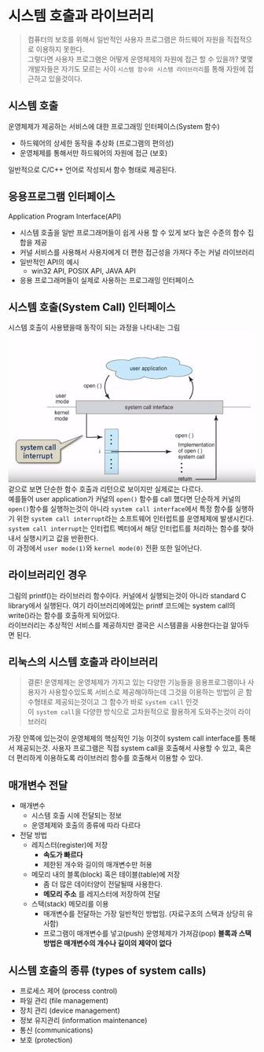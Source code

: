 # 시스템 호출과 라이브러리
> 컴퓨터의 보호를 위해서 일반적인 사용자 프로그램은 하드웨어 자원을 직접적으로 이용하지 못한다.
<br/> 그렇다면 사용자 프로그램은 어떻게 운영체제의 자원에 접근 할 수 있을까? 몇몇 개발자들은 자기도 모르는 사이 `시스템 함수와 시스템 라이브러리`를 통해 자원에 접근하고 있을것이다.

## 시스템 호출
운영체제가 제공하는 서비스에 대한 프로그래밍 인터페이스(System 함수)
* 하드웨어의 상세한 동작을 추상화 (프로그램의 편의성)
* 운영체제를 통해서만 하드웨어의 자원에 접근 (보호)

일반적으로 C/C++ 언어로 작성되서 함수 형태로 제공된다.<br/>

## 응용프로그램 인터페이스
Application Program Interface(API)
* 시스템 호출을 일반 프로그래머들이 쉽게 사용 할 수 있게 보다 높은 수준의 함수 집합을 제공
* 커널 서비스를 사용해서 사용자에게 더 편한 접근성을 가져다 주는 커널 라이브러리
* 일반적인 API의 예시
  * win32 API, POSIX API, JAVA API
* 응용 프로그래머들이 실제로 사용하는 프로그래밍 인터페이스

## 시스템 호출(System Call) 인터페이스
시스템 호출이 사용됐을때 동작이 되는 과정을 나타내는 그림
![system call interface](../images/lec4/os4_1.JPG)
겉으로 보면 단순한 함수 호출과 리턴으로 보이지만 실제로는 다르다.<br/>
예를들어 user application가 커널의 `open()` 함수를 call 했다면 단순하게 커널의 `open()`함수를 실행하는것이 아니라 `system call interface`에서 특정 함수를 실행하기 위한 `system call interrupt`라는 소프트웨어 인터럽트를 운영체제에 발생시킨다.
`system call interrupt`는 인터럽트 벡터에서 해당 인터럽트를 처리하는 함수를 찾아내서 실행시키고 값을 반환한다.<br/>
이 과정에서 `user mode(1)`와 `kernel mode(0)` 전환 또한 일어난다. 

## 라이브러리인 경우
그림의 printf()는 라이브러리 함수이다. 커널에서 실행되는것이 아니라 standard C library에서 실행된다. 여기 라이브러리에에있는 printf 코드에는 system call의 write()라는 함수를 호출하게 되어있다. <br/>
라이브러리는 추상적인 서비스를 제공하지만 결국은 시스템콜을 사용한다는걸 알아두면 된다.

## 리눅스의 시스템 호출과 라이브러리
> 결론! 운영체제는 운영체제가 가지고 있는 다양한 기능들을 응용프로그램이나 사용자가 사용할수있도록 서비스로 제공해야하는데 그것을 이용하는 방법이 곧 함수형태로 제공되는것이고 그 함수가 바로 `system call` 인것 <br/>이 `system call`을 다양한 방식으로 고차원적으로 활용하게 도와주는것이 라이브러리

가장 안쪽에 있는것이 운영체제의 핵심적인 기능 이것이 system call interface를 통해서 제공되는것. 사용자 프로그램은 직접 system call을 호출해서 사용할 수 있고, 혹은 더 편리하게 이용하도록 라이브러리 함수를 호출해서 이용할 수 있다.

## 매개변수 전달
* 매개변수
  * 시스템 호출 시에 전달되는 정보
  * 운영체제와 호출의 종류에 따라 다르다
* 전달 방법
  * 레지스터(register)에 저장
    * **속도가 빠르다**
    * 제한된 개수와 길이의 매개변수만 허용
  * 메모리 내의 블록(block) 혹은 테이블(table)에 저장
    * 좀 더 많은 데이터양이 전달될때 사용한다.
    * **메모리 주소** 를 레지스터에 저장하여 전달
  * 스택(stack) 메모리를 이용
    * 매개변수를 전달하는 가장 일반적인 방법임. (자료구조의 스택과 상당히 유사함)
    * 프로그램이 매개변수를 넣고(push) 운영체제가 가져감(pop)
  **블록과 스택 방법은 매개변수의 개수나 길이의 제약이 없다**

## 시스템 호출의 종류 (types of system calls)
* 프로세스 제어 (process control)
* 파일 관리 (file management)
* 장치 관리 (device management)
* 정보 유지관리 (information maintenance)
* 통신 (communications)
* 보호 (protection)
